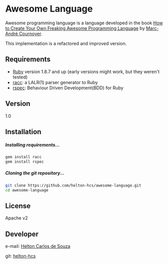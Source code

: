 Awesome Language
=========

Awesome programming language is a language developed in the book [How to Create Your Own Freaking Awesome Programming Language] by [Marc-André Cournoyer].

This implementation is a refactored and improved version.

Requirements
----
  - [Ruby] version 1.8.7 and up (early versions might work, but they weren't tested)
  - [racc]: a LALR(1) parser generator to Ruby
  - [rspec]: Behaviour Driven Development(BDD) for Ruby

Version
----

1.0


Installation
--------------

##### Installing requirements...
```sh
gem install racc
gem install rspec
```

##### Cloning the git repository...
```sh
git clone https://github.com/helton-hcs/awesome-language.git
cd awesome-language
```

License
----

Apache v2


Developer
----
e-mail: [Helton Carlos de Souza]

git: [helton-hcs]


[How to Create Your Own Freaking Awesome Programming Language]:http://createyourproglang.com/
[Marc-André Cournoyer]:https://github.com/macournoyer
[Ruby]:https://www.ruby-lang.org
[racc]:https://github.com/tenderlove/racc
[rSpec]:https://github.com/rspec/rspec
[Helton Carlos de Souza]:mailto:helton@.development@gmail.com
[helton-hcs]:https://github.com/helton-hcs